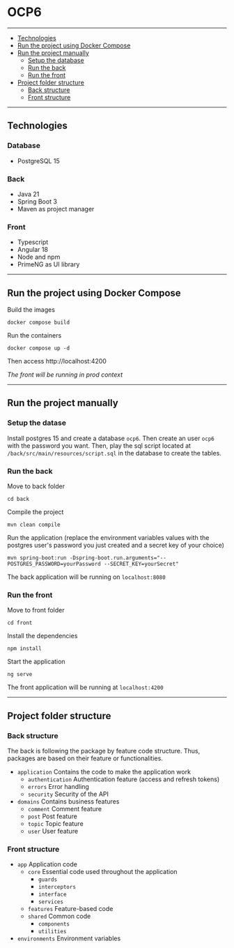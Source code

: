 # OCP6

---

- [Technologies](#technologies)
- [Run the project using Docker Compose](#run-the-project-using-docker-compose)
- [Run the project manually](#run-the-project-manually)
  - [Setup the database](#setup-the-datase)
  - [Run the back](#run-the-back)
  - [Run the front](#run-the-front)
- [Project folder structure](#project-folder-structure)
  - [Back structure](#back-structure)
  - [Front structure](#front-structure)

---

## Technologies

### Database
* PostgreSQL 15

### Back
* Java 21
* Spring Boot 3
* Maven as project manager

### Front
* Typescript
* Angular 18
* Node and npm
* PrimeNG as UI library

---

## Run the project using Docker Compose

Build the images
```shell
docker compose build
```

Run the containers
```shell
docker compose up -d
```

Then access http://localhost:4200

_The front will be running in prod context_

---

## Run the project manually

### Setup the datase

Install postgres 15 and create a database `ocp6`. Then create an user `ocp6` with the password you want. 
Then, play the sql script located at `/back/src/main/resources/script.sql` in the database to create the tables.

### Run the back

Move to back folder
```shell
cd back
```

Compile the project
```shell
mvn clean compile
```

Run the application (replace the environment variables values with the postgres user's password you just created and a secret key of your choice)
```shell
mvn spring-boot:run -Dspring-boot.run.arguments="--POSTGRES_PASSWORD=yourPassword --SECRET_KEY=yourSecret"
```

The back application will be running on `localhost:8080`

### Run the front

Move to front folder
```shell
cd front
```

Install the dependencies
```shell
npm install
```

Start the application
```shell
ng serve
```

The front application will be running at `localhost:4200`

---

## Project folder structure

### Back structure
The back is following the package by feature code structure.
Thus, packages are based on their feature or functionalities.

- `application` Contains the code to make the application work
  - `authentication` Authentication feature (access and refresh tokens)
  - `errors` Error handling
  - `security` Security of the API
- `domains` Contains business features
  - `comment` Comment feature
  - `post` Post feature
  - `topic` Topic feature
  - `user` User feature

### Front structure

- `app` Application code
  - `core` Essential code used throughout the application
    - `guards`
    - `interceptors`
    - `interface`
    - `services`
  - `features` Feature-based code
  - `shared` Common code
    - `components` 
    - `utilities`
- `environments` Environment variables